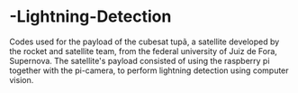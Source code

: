 # -Lightning-Detection
Codes used for the payload of the cubesat tupã, a satellite developed by the rocket and satellite team, from the federal university of Juiz de Fora, Supernova.  The satellite's payload consisted of using the raspberry pi together with the pi-camera, to perform lightning detection using computer vision.
